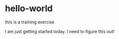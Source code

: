 # hello-world
this is a training exercise

I am just getting started today. I need to figure this out!
